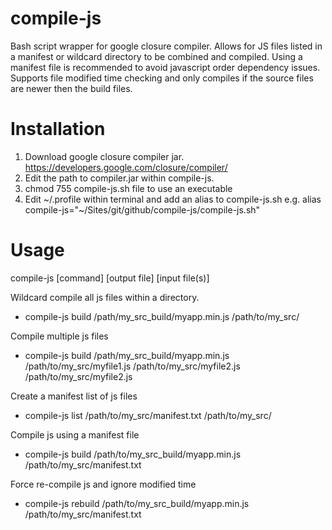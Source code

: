compile-js
==========

Bash script wrapper for google closure compiler. Allows for JS files listed in a manifest or wildcard directory to be combined and compiled. 
Using a manifest file is recommended to avoid javascript order dependency issues.
Supports file modified time checking and only compiles if the source files are newer then the build files.


Installation
==========
1. Download google closure compiler jar. https://developers.google.com/closure/compiler/
2. Edit the path to compiler.jar within compile-js.
3. chmod 755 compile-js.sh file to use an executable
4. Edit ~/.profile within terminal and add an alias to compile-js.sh e.g. alias compile-js="~/Sites/git/github/compile-js/compile-js.sh"

Usage
==========

compile-js [command] [output file] [input file(s)]

Wildcard compile all js files within a directory.
* compile-js build /path/my_src_build/myapp.min.js /path/to/my_src/

Compile multiple js files
* compile-js build /path/my_src_build/myapp.min.js /path/to/my_src/myfile1.js /path/to/my_src/myfile2.js /path/to/my_src/myfile2.js

Create a manifest list of js files
* compile-js list /path/to/my_src/manifest.txt /path/to/my_src/

Compile js using a manifest file
* compile-js build /path/to/my_src_build/myapp.min.js /path/to/my_src/manifest.txt

Force re-compile js and ignore modified time
* compile-js rebuild /path/to/my_src_build/myapp.min.js /path/to/my_src/manifest.txt



